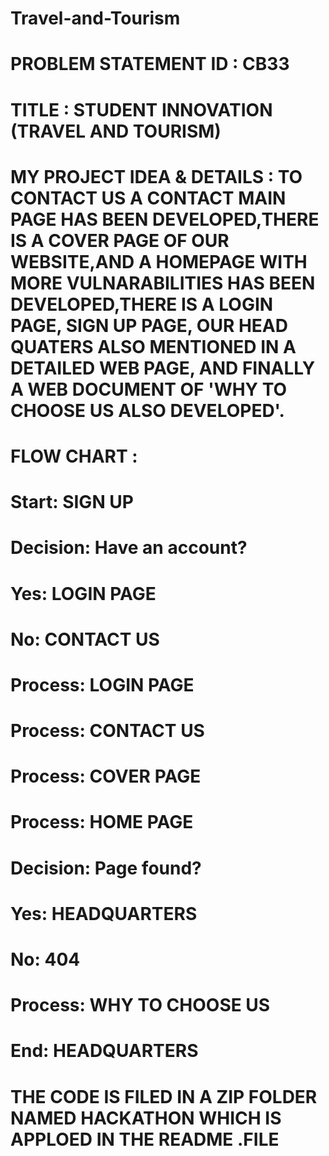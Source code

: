 # Travel-and-Tourism
#  PROBLEM STATEMENT ID : CB33
# TITLE : STUDENT INNOVATION (TRAVEL AND TOURISM)
# MY PROJECT IDEA & DETAILS : TO CONTACT US A CONTACT MAIN PAGE HAS BEEN DEVELOPED,THERE IS A COVER PAGE OF OUR WEBSITE,AND A HOMEPAGE WITH MORE VULNARABILITIES HAS BEEN DEVELOPED,THERE IS A LOGIN PAGE, SIGN UP PAGE, OUR HEAD QUATERS ALSO MENTIONED IN A DETAILED WEB PAGE, AND FINALLY A WEB DOCUMENT OF 'WHY TO CHOOSE US ALSO DEVELOPED'.
# FLOW CHART : 
# Start: SIGN UP
#  Decision: Have an account?
# Yes: LOGIN PAGE
# No: CONTACT US
# Process: LOGIN PAGE
# Process: CONTACT US
# Process: COVER PAGE
# Process: HOME PAGE
# Decision: Page found?
# Yes: HEADQUARTERS
# No: 404
# Process: WHY TO CHOOSE US
# End: HEADQUARTERS
# THE CODE IS FILED IN A ZIP FOLDER NAMED HACKATHON WHICH IS APPLOED IN THE README .FILE
